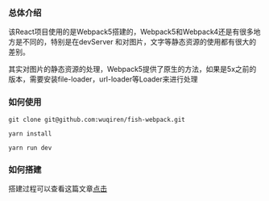 ### 总体介绍

该React项目使用的是Webpack5搭建的，Webpack5和Webpack4还是有很多地方是不同的，特别是在devServer 和对图片，文字等静态资源的使用都有很大的差别。

其实对图片的静态资源的处理，Webpack5提供了原生的方法，如果是5x之前的版本，需要安装file-loader，url-loader等Loader来进行处理


### 如何使用


```
git clone git@github.com:wuqiren/fish-webpack.git
```


```
yarn install

yarn run dev
```


### 如何搭建
搭建过程可以查看这篇文章[点击](https://github.com/wuqiren/blog/issues/1)